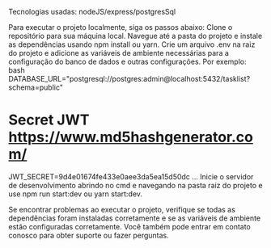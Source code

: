 Tecnologias usadas:
nodeJS/express/postgresSql

Para executar o projeto localmente, siga os passos abaixo:
Clone o repositório para sua máquina local.
Navegue até a pasta do projeto e instale as dependências usando npm install ou yarn.
Crie um arquivo .env na raiz do projeto e adicione as variáveis de ambiente necessárias para a configuração do banco de dados e outras configurações. Por exemplo:
bash
DATABASE_URL="postgresql://postgres:admin@localhost:5432/tasklist?schema=public"

# Secret JWT https://www.md5hashgenerator.com/

JWT_SECRET=9d4e01674fe433e0aee3da5ea15d50dc
...
Inicie o servidor de desenvolvimento abrindo no cmd e navegando na pasta raiz do projeto e use npm run start:dev ou yarn start:dev.

Se encontrar problemas ao executar o projeto, verifique se todas as dependências foram instaladas 
corretamente e se as variáveis de ambiente estão configuradas corretamente.
Você também pode entrar em contato conosco para obter suporte ou fazer perguntas.
